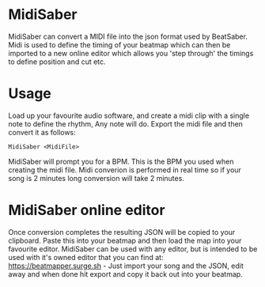 # MidiSaber
MidiSaber can convert a MIDI file into the json format used by BeatSaber. Midi is used to define the timing of your beatmap which can then be imported to a new online editor which allows you 'step through' the timings to define position and cut etc.

# Usage
Load up your favourite audio software, and create a midi clip with a single note to define the rhythm, Any note will do. Export the midi file and then convert it as follows:
```
MidiSaber <MidiFile>
```
MidiSaber will prompt you for a BPM. This is the BPM you used when creating the midi file. Midi converion is performed in real time so if your song is 2 minutes long conversion will take 2 minutes.

# MidiSaber online editor

Once conversion completes the resulting JSON will be copied to your clipboard. Paste this into your beatmap and then load the map into your favourite editor.
MidiSaber can be used with any editor, but is intended to be used with it's owned editor that you can find at:
https://beatmapper.surge.sh - Just import your song and the JSON, edit away and when done hit export and copy it back out into your beatmap.
